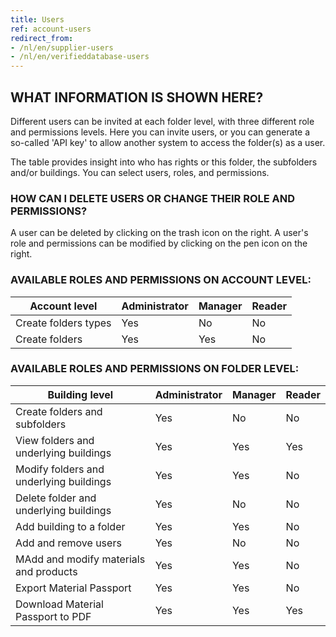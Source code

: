 ```yaml
---
title: Users
ref: account-users
redirect_from:
- /nl/en/supplier-users
- /nl/en/verifieddatabase-users
---
```


## WHAT INFORMATION IS SHOWN HERE?
Different users can be invited at each folder level, with three different role and permissions levels. Here you can invite users, or you can generate a so-called 'API key' to allow another system to access the folder(s) as a user.

The table provides insight into who has rights or this folder, the subfolders and/or buildings. You can select users, roles, and permissions.


### HOW CAN I DELETE USERS OR CHANGE THEIR ROLE AND PERMISSIONS?
A user can be deleted by clicking on the trash icon on the right. A user's role and permissions can be modified by clicking on the pen icon on the right.


### AVAILABLE ROLES AND PERMISSIONS ON ACCOUNT LEVEL:

| Account level                               | Administrator | Manager | Reader |
|---------------------------------------------|---------------|---------|--------|
| Create folders types                        | Yes           | No      | No     |
| Create folders                              | Yes           | Yes     | No     |


### AVAILABLE ROLES AND PERMISSIONS ON FOLDER LEVEL:

| Building level                              | Administrator | Manager | Reader |
|---------------------------------------------|---------------|---------|--------|
| Create folders and subfolders               | Yes           | No      | No     |
| View folders and underlying buildings       | Yes           | Yes     | Yes    |
| Modify folders and underlying buildings     | Yes           | Yes     | No     |
| Delete folder and underlying buildings      | Yes           | No      | No     |
| Add building to a folder                    | Yes           | Yes     | No     |
| Add and remove users                        | Yes           | No      | No     |
| MAdd and modify materials and products      | Yes           | Yes     | No     |
| Export Material Passport                    | Yes           | Yes     | No     |
| Download Material Passport to PDF           | Yes           | Yes     | Yes    |
